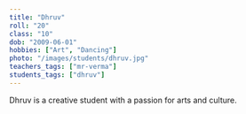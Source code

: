 ```yaml
---
title: "Dhruv"
roll: "20"
class: "10"
dob: "2009-06-01"
hobbies: ["Art", "Dancing"]
photo: "/images/students/dhruv.jpg"
teachers_tags: ["mr-verma"]
students_tags: ["dhruv"]
---
```


Dhruv is a creative student with a passion for arts and culture.